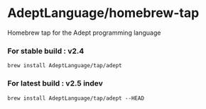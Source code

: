 # AdeptLanguage/homebrew-tap
Homebrew tap for the Adept programming language

### For stable build : v2.4
```
brew install AdeptLanguage/tap/adept
```

### For latest build : v2.5 indev
```
brew install AdeptLanguage/tap/adept --HEAD
```
